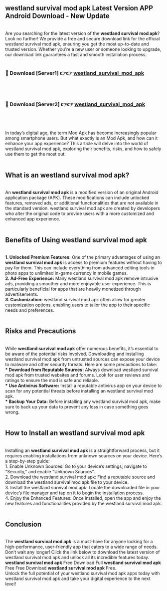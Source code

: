 ## westland survival mod apk Latest Version APP Android Download - New Update
<br>
Are you searching for the latest version of the <strong>westland survival mod apk</strong>? Look no further! We provide a free and secure download link for the official westland survival mod apk, ensuring you get the most up-to-date and trusted version. Whether you're a new user or someone looking to upgrade, our download link guarantees a fast and smooth installation process.
<br>
<br>
<h3>🔴 Download [Server1] 👉👉 <a href="https://modyolo.store/westland+survival+mod+apk">westland_survival_mod_apk</a></h3><br>
<br>
<h3>🔴 Download [Server2] 👉👉 <a href="https://modyolo.store/westland+survival+mod+apk">westland_survival_mod_apk</a></h3><br>
<br>
<br>
In today’s digital age, the term Mod Apk has become increasingly popular among smartphone users. But what exactly is an Mod Apk, and how can it enhance your app experience? This article will delve into the world of westland survival mod apk, exploring their benefits, risks, and how to safely use them to get the most out.
<br>
<br>
<h2>What is an westland survival mod apk?</h2>
<br>
An <strong>westland survival mod apk</strong> is a modified version of an original Android application package (APK). These modifications can include unlocked features, removed ads, or additional functionalities that are not available in the standard version. westland survival mod apk are created by developers who alter the original code to provide users with a more customized and enhanced app experience.
<br>
<br>
<h2>Benefits of Using westland survival mod apk</h2>
<br>
<strong> 1. Unlocked Premium Features:</strong> One of the primary advantages of using an <strong>westland survival mod apk</strong> is access to premium features without having to pay for them. This can include everything from advanced editing tools in photo apps to unlimited in-game currency in mobile games.
<br>
<strong> 2. Ad-Free Experience:</strong> Many westland survival mod apk remove intrusive ads, providing a smoother and more enjoyable user experience. This is particularly beneficial for apps that are heavily monetized through advertisements.
<br>
<strong> 3. Customization:</strong> westland survival mod apk often allow for greater customization options, enabling users to tailor the app to their specific needs and preferences.
<br>
<br>
<h2>Risks and Precautions</h2>
<br>
While <strong>westland survival mod apk</strong> offer numerous benefits, it’s essential to be aware of the potential risks involved. Downloading and installing westland survival mod apk from untrusted sources can expose your device to malware and other security threats. Here are some precautions to take:
<br>
<strong> * Download from Reputable Sources:</strong> Always download westland survival mod apk from trusted websites and forums. Look for user reviews and ratings to ensure the mod is safe and reliable.
<br>
<strong> * Use Antivirus Software:</strong> Install a reputable antivirus app on your device to scan for any potential threats before installing an westland survival mod apk.
<br>
<strong> * Backup Your Data:</strong> Before installing any westland survival mod apk, make sure to back up your data to prevent any loss in case something goes wrong.
<br>
<br>
<h2>How to Install an westland survival mod apk</h2>
<br>
Installing an <strong>westland survival mod apk</strong> is a straightforward process, but it requires enabling installations from unknown sources on your device. Here’s a step-by-step guide:
<br>
 1. Enable Unknown Sources: Go to your device’s settings, navigate to "Security," and enable "Unknown Sources".
<br>
 2. Download the westland survival mod apk: Find a reputable source and download the westland survival mod apk file to your device.
<br>
 3. Install the westland survival mod apk: Locate the downloaded file in your device’s file manager and tap on it to begin the installation process.
<br>
 4. Enjoy the Enhanced Features: Once installed, open the app and enjoy the new features and functionalities provided by the westland survival mod apk.
<br>
<br>
<h2><strong>Conclusion</strong></h2>
<br>
The <strong>westland survival mod apk</strong> is a must-have for anyone looking for a high-performance, user-friendly app that caters to a wide range of needs. Don’t wait any longer! Click the link below to download the latest version of westland survival mod apk and unlock all its incredible features today.
<br>
<strong>westland survival mod apk</strong> Free Download Full <strong>westland survival mod apk</strong> Free Free Download <strong>westland survival mod apk</strong> Free.
<br>
Unlock the full potential of your westland survival mod apk apps today with westland survival mod apk and take your digital experience to the next level!